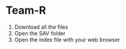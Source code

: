 # Team-R
1. Download all the files
2. Open the SAV folder
3. Open the index file with your web browser
